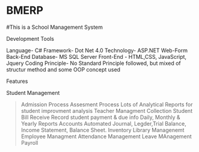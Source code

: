 # BMERP
#This is a School Management System

Development Tools

  Language- C#
  Framework- Dot Net 4.0
  Technology- ASP.NET Web-Form
  Back-End Database- MS SQL Server
  Front-End - HTML,CSS, JavaScript, Jquery
  Coding Principle- No Standard Principle followed, but mixed of structur method and some OOP concept used

Features

Student Management
  >Admission Process
  >Assesment Process
  >Lots of Analytical Reports for student improvment analysis
Teacher Managment
Collection
  >Student Bill Receive
  >Record student payment & due info
  >Daily, Monthly & Yearly Reports
Accounts
  >Automated Journal, Legder,Trial Balance, Income Statement, Balance Sheet.
Inventory
Library Managenemt
Employee Managment
Attendance Management
Leave MAnagement
Payroll
